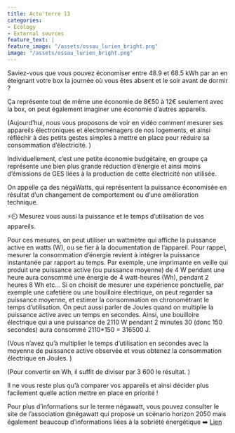 ```yaml
---
title: Actu'terre 13
categories:
- Ecology
- External sources
feature_text: |
feature_image: "/assets/ossau_lurien_bright.png"
image: "/assets/ossau_lurien_bright.png"
---
```



Saviez-vous que vous pouvez économiser entre 48.9 et 68.5 kWh par an en éteignant votre box la journée où vous êtes absent et le soir avant de dormir ? 

Ça représente tout de même une économie de 8€50 à 12€ seulement avec la box, on peut également imaginer une économie d’autres appareils.

(Aujourd’hui, nous vous proposons de voir en vidéo comment mesurer ses appareils électroniques et électroménagers de nos logements, et ainsi réfléchir à des petits gestes simples à mettre en place pour réduire sa consommation d’électricité. )

Individuellement, c’est une petite économie budgétaire, en groupe ça représente une bien plus grande réduction d’énergie et ainsi moins d’émissions de GES liées à la production de cette électricité non utilisée. 

On appelle ça des négaWatts, qui représentent la puissance économisée en résultat d’un changement de comportement ou d’une amélioration technique.

⚡⏲️ Mesurez vous aussi la puissance et le temps d’utilisation de vos appareils. 

Pour ces mesures, on peut utiliser un wattmètre qui affiche la puissance active en watts (W), ou se fier à la documentation de l’appareil. Pour rappel, mesurer la consommation d’énergie revient à intégrer la puissance instantanée par rapport au temps. Par exemple, une imprimante en veille qui produit une puissance active (ou puissance moyenne) de 4 W pendant une heure aura consommé une énergie de 4 watt-heures (Wh), pendant 2 heures 8 Wh etc… Si on choisit de mesurer une expérience ponctuelle, par exemple une cafetière ou une bouilloire électrique, on peut regarder sa puissance moyenne, et estimer la consommation en chronométrant le temps d’utilisation. On peut aussi parler de Joules quand on multiplie la puissance active avec un temps en secondes. Ainsi, une bouilloire électrique qui a une puissance de 2110 W pendant 2 minutes 30 (donc 150 secondes) aura consommé 2110*150 = 316500 J.

(Vous n’avez qu’à multiplier le temps d’utilisation en secondes avec la moyenne de puissance active observée et vous obtenez la consommation électrique en Joules. )

(Pour convertir en Wh, il suffit de diviser par 3 600 le résultat. )

Il ne vous reste plus qu’à comparer vos appareils et ainsi décider plus facilement quelle action mettre en place en priorité !

Pour plus d’informations sur le terme négawatt, vous pouvez consulter le site de l’association @négawatt qui propose un scénario horizon 2050 mais également beaucoup d’informations liées à la sobriété énergétique ➡️ [Lien](https://www.negawatt.org/sobriete-efficacite)